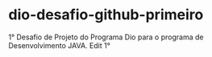# dio-desafio-github-primeiro
1° Desafio de Projeto do Programa Dio para o programa de  Desenvolvimento JAVA.
Edit 1° 

